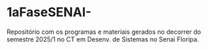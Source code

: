 # 1aFaseSENAI-
Repositório com os programas e materiais gerados no decorrer do semestre 2025/1 no CT em Desenv. de Sistemas  no Senai Floripa.
